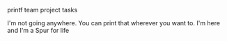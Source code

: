 printf team project tasks 

I'm not going anywhere. You can print that wherever you want to. I'm here and I'm a Spur for life


